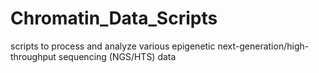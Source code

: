 # Chromatin_Data_Scripts
scripts to process and analyze various epigenetic next-generation/high-throughput sequencing (NGS/HTS) data
